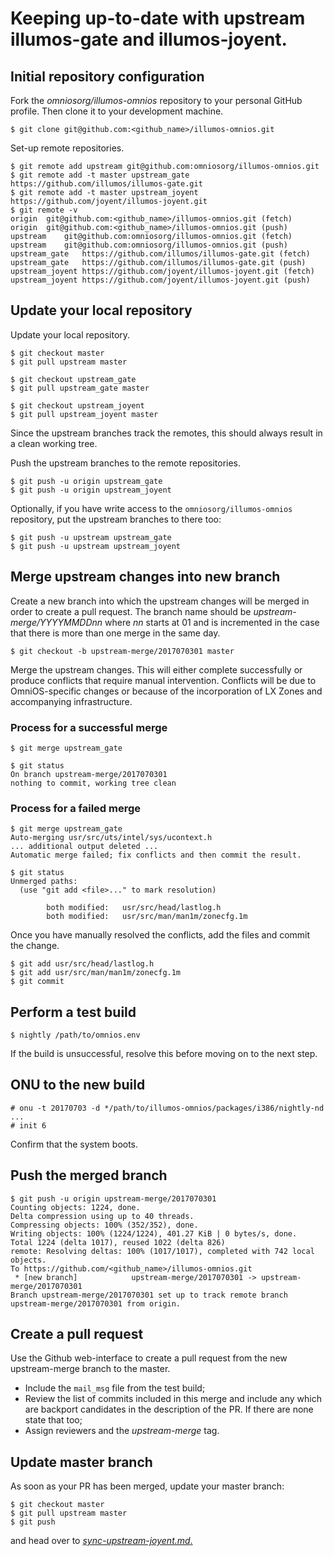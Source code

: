 
# Keeping up-to-date with upstream illumos-gate and illumos-joyent.

## Initial repository configuration

Fork the _omniosorg/illumos-omnios_ repository to your personal GitHub profile.
Then clone it to your development machine.

```
$ git clone git@github.com:<github_name>/illumos-omnios.git
```

Set-up remote repositories.

```
$ git remote add upstream git@github.com:omniosorg/illumos-omnios.git
$ git remote add -t master upstream_gate https://github.com/illumos/illumos-gate.git
$ git remote add -t master upstream_joyent https://github.com/joyent/illumos-joyent.git
$ git remote -v
origin  git@github.com:<github_name>/illumos-omnios.git (fetch)
origin  git@github.com:<github_name>/illumos-omnios.git (push)
upstream    git@github.com:omniosorg/illumos-omnios.git (fetch)
upstream    git@github.com:omniosorg/illumos-omnios.git (push)
upstream_gate   https://github.com/illumos/illumos-gate.git (fetch)
upstream_gate   https://github.com/illumos/illumos-gate.git (push)
upstream_joyent https://github.com/joyent/illumos-joyent.git (fetch)
upstream_joyent https://github.com/joyent/illumos-joyent.git (push)
```

## Update your local repository

Update your local repository.

```
$ git checkout master
$ git pull upstream master

$ git checkout upstream_gate
$ git pull upstream_gate master

$ git checkout upstream_joyent
$ git pull upstream_joyent master
```

Since the upstream branches track the remotes, this should always
result in a clean working tree.

Push the upstream branches to the remote repositories.

```
$ git push -u origin upstream_gate
$ git push -u origin upstream_joyent
```

Optionally, if you have write access to the `omniosorg/illumos-omnios`
repository, put the upstream branches to there too:

```
$ git push -u upstream upstream_gate
$ git push -u upstream upstream_joyent
```

## Merge upstream changes into new branch

Create a new branch into which the upstream changes will be merged in order
to create a pull request. The branch name should be
_upstream-merge/YYYYMMDDnn_ where _nn_ starts at 01 and is incremented in
the case that there is more than one merge in the same day.

```
$ git checkout -b upstream-merge/2017070301 master
```

Merge the upstream changes. This will either complete successfully or produce
conflicts that require manual intervention. Conflicts will be due to
OmniOS-specific changes or because of the incorporation of LX Zones and
accompanying infrastructure.

### Process for a successful merge

```
$ git merge upstream_gate

$ git status
On branch upstream-merge/2017070301
nothing to commit, working tree clean
```

### Process for a failed merge

```
$ git merge upstream_gate
Auto-merging usr/src/uts/intel/sys/ucontext.h
... additional output deleted ...
Automatic merge failed; fix conflicts and then commit the result.

$ git status
Unmerged paths:
  (use "git add <file>..." to mark resolution)

        both modified:   usr/src/head/lastlog.h
        both modified:   usr/src/man/man1m/zonecfg.1m
```

Once you have manually resolved the conflicts, add the files and commit
the change.

```
$ git add usr/src/head/lastlog.h
$ git add usr/src/man/man1m/zonecfg.1m
$ git commit
```

## Perform a test build

```
$ nightly /path/to/omnios.env
```

If the build is unsuccessful, resolve this before moving on to the next
step.

## ONU to the new build

```
# onu -t 20170703 -d */path/to/illumos-omnios/packages/i386/nightly-nd
...
# init 6
```

Confirm that the system boots.

## Push the merged branch

```
$ git push -u origin upstream-merge/2017070301
Counting objects: 1224, done.
Delta compression using up to 40 threads.
Compressing objects: 100% (352/352), done.
Writing objects: 100% (1224/1224), 401.27 KiB | 0 bytes/s, done.
Total 1224 (delta 1017), reused 1022 (delta 826)
remote: Resolving deltas: 100% (1017/1017), completed with 742 local objects.
To https://github.com/<github_name>/illumos-omnios.git
 * [new branch]            upstream-merge/2017070301 -> upstream-merge/2017070301
Branch upstream-merge/2017070301 set up to track remote branch upstream-merge/2017070301 from origin.
```

## Create a pull request

Use the Github web-interface to create a pull request from the new
upstream-merge branch to the master.

* Include the `mail_msg` file from the test build;
* Review the list of commits included in this merge and include any which
are backport candidates in the description of the PR. If there are none
state that too;
* Assign reviewers and the _upstream-merge_ tag.

## Update master branch

As soon as your PR has been merged, update your master branch:

```
$ git checkout master
$ git pull upstream master
$ git push
```

and head over to [_sync-upstream-joyent.md_.](sync-upstream-joyent.md)

